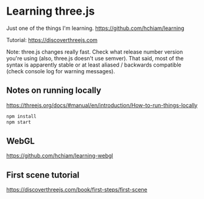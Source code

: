 # Learning three.js

Just one of the things I'm learning. <https://github.com/hchiam/learning>

Tutorial: <https://discoverthreejs.com>

Note: three.js changes really fast. Check what release number version you're using (also, three.js doesn't use semver). That said, most of the syntax is apparently stable or at least aliased / backwards compatible (check console log for warning messages).

## Notes on running locally

<https://threejs.org/docs/#manual/en/introduction/How-to-run-things-locally>

```bash
npm install
npm start
```

## WebGL

<https://github.com/hchiam/learning-webgl>

## First scene tutorial

<https://discoverthreejs.com/book/first-steps/first-scene>
